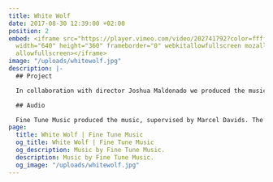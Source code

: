 ```yaml
---
title: White Wolf
date: 2017-08-30 12:39:00 +02:00
position: 2
embed: <iframe src="https://player.vimeo.com/video/202741792?color=ffffff&title=0&byline=0&portrait=0"
  width="640" height="360" frameborder="0" webkitallowfullscreen mozallowfullscreen
  allowfullscreen></iframe>
image: "/uploads/whitewolf.jpg"
description: |-
  ## Project

  In collaboration with director Joshua Maldonado we produced the music video ‘White Wolf’. The white wolf and the black wolf symbolize the good and evil side of mankind. With this duality in mind, we created both the visuals and the music.

  ## Audio

  Fine Tune Music produced the music, supervised by Marcel Davids. The lyrics and vocals were created together with singer/songwriter Migloko from Lithuania.
page:
  title: White Wolf | Fine Tune Music
  og_title: White Wolf | Fine Tune Music
  og_description: Music by Fine Tune Music.
  description: Music by Fine Tune Music.
  og_image: "/uploads/whitewolf.jpg"
---
```


